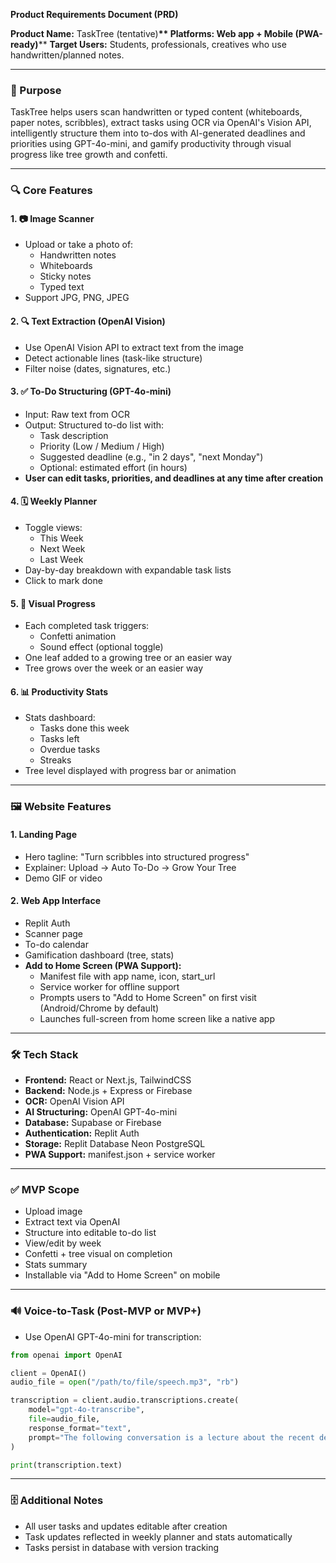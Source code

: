 **Product Requirements Document (PRD)**

**Product Name:** TaskTree (tentative)**\*\* ****Platforms:**** Web app + Mobile (PWA-ready)**\*\* **Target Users:** Students, professionals, creatives who use handwritten/planned notes.

---

### 🌟 Purpose

TaskTree helps users scan handwritten or typed content (whiteboards, paper notes, scribbles), extract tasks using OCR via OpenAI's Vision API, intelligently structure them into to-dos with AI-generated deadlines and priorities using GPT-4o-mini, and gamify productivity through visual progress like tree growth and confetti.

---

### 🔍 Core Features

#### 1. 📷 Image Scanner

- Upload or take a photo of:
  - Handwritten notes
  - Whiteboards
  - Sticky notes
  - Typed text
- Support JPG, PNG, JPEG

#### 2. 🔍 Text Extraction (OpenAI Vision)

- Use OpenAI Vision API to extract text from the image
- Detect actionable lines (task-like structure)
- Filter noise (dates, signatures, etc.)

#### 3. ✅ To-Do Structuring (GPT-4o-mini)

- Input: Raw text from OCR
- Output: Structured to-do list with:
  - Task description
  - Priority (Low / Medium / High)
  - Suggested deadline (e.g., "in 2 days", "next Monday")
  - Optional: estimated effort (in hours)
- **User can edit tasks, priorities, and deadlines at any time after creation**

#### 4. 🗓️ Weekly Planner

- Toggle views:
  - This Week
  - Next Week
  - Last Week
- Day-by-day breakdown with expandable task lists
- Click to mark done

#### 5. 🌱 Visual Progress

- Each completed task triggers:
  - Confetti animation
  - Sound effect (optional toggle)
- One leaf added to a growing tree or an easier way
- Tree grows over the week or an easier way

#### 6. 📊 Productivity Stats

- Stats dashboard:
  - Tasks done this week
  - Tasks left
  - Overdue tasks
  - Streaks
- Tree level displayed with progress bar or animation

---

### 🖼️ Website Features

#### 1. Landing Page

- Hero tagline: "Turn scribbles into structured progress"
- Explainer: Upload → Auto To-Do → Grow Your Tree
- Demo GIF or video

#### 2. Web App Interface

- Replit Auth
- Scanner page
- To-do calendar
- Gamification dashboard (tree, stats)
- **Add to Home Screen (PWA Support):**
  - Manifest file with app name, icon, start\_url
  - Service worker for offline support
  - Prompts users to "Add to Home Screen" on first visit (Android/Chrome by default)
  - Launches full-screen from home screen like a native app

---

### 🛠️ Tech Stack

- **Frontend:** React or Next.js, TailwindCSS
- **Backend:** Node.js + Express or Firebase
- **OCR:** OpenAI Vision API
- **AI Structuring:** OpenAI GPT-4o-mini
- **Database:** Supabase or Firebase
- **Authentication:** Replit Auth
- **Storage:** Replit Database Neon PostgreSQL
- **PWA Support:** manifest.json + service worker

---

### ✅ MVP Scope

- Upload image
- Extract text via OpenAI
- Structure into editable to-do list
- View/edit by week
- Confetti + tree visual on completion
- Stats summary
- Installable via "Add to Home Screen" on mobile

---

### 🔊 Voice-to-Task (Post-MVP or MVP+)

- Use OpenAI GPT-4o-mini for transcription:

```python
from openai import OpenAI

client = OpenAI()
audio_file = open("/path/to/file/speech.mp3", "rb")

transcription = client.audio.transcriptions.create(
    model="gpt-4o-transcribe",
    file=audio_file,
    response_format="text",
    prompt="The following conversation is a lecture about the recent developments around OpenAI, GPT-4.5 and the future of AI."
)

print(transcription.text)
```

---

### 🗄️ Additional Notes

- All user tasks and updates editable after creation
- Task updates reflected in weekly planner and stats automatically
- Tasks persist in database with version tracking

